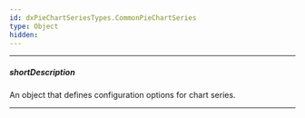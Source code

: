 ```yaml
---
id: dxPieChartSeriesTypes.CommonPieChartSeries
type: Object
hidden: 
---
```

---
##### shortDescription
An object that defines configuration options for chart series.

---
